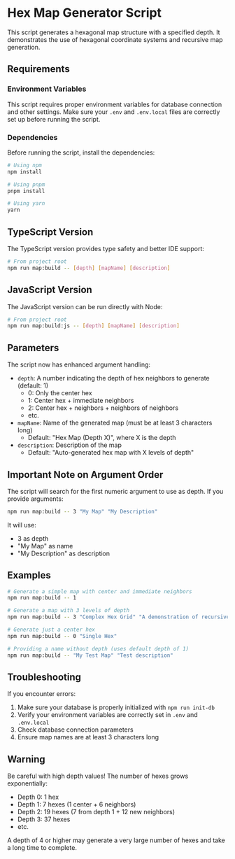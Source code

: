 # Hex Map Generator Script

This script generates a hexagonal map structure with a specified depth. It demonstrates the use of hexagonal coordinate systems and recursive map generation.

## Requirements

### Environment Variables

This script requires proper environment variables for database connection and other settings. Make sure your `.env` and `.env.local` files are correctly set up before running the script.

### Dependencies

Before running the script, install the dependencies:

```bash
# Using npm
npm install

# Using pnpm
pnpm install

# Using yarn
yarn
```

## TypeScript Version

The TypeScript version provides type safety and better IDE support:

```bash
# From project root
npm run map:build -- [depth] [mapName] [description]
```

## JavaScript Version

The JavaScript version can be run directly with Node:

```bash
# From project root
npm run map:build:js -- [depth] [mapName] [description]
```

## Parameters

The script now has enhanced argument handling:

- `depth`: A number indicating the depth of hex neighbors to generate (default: 1)
  - 0: Only the center hex
  - 1: Center hex + immediate neighbors
  - 2: Center hex + neighbors + neighbors of neighbors
  - etc.
- `mapName`: Name of the generated map (must be at least 3 characters long)
  - Default: "Hex Map (Depth X)", where X is the depth
- `description`: Description of the map
  - Default: "Auto-generated hex map with X levels of depth"

## Important Note on Argument Order

The script will search for the first numeric argument to use as depth. If you provide arguments:

```bash
npm run map:build -- 3 "My Map" "My Description"
```

It will use:

- 3 as depth
- "My Map" as name
- "My Description" as description

## Examples

```bash
# Generate a simple map with center and immediate neighbors
npm run map:build -- 1

# Generate a map with 3 levels of depth
npm run map:build -- 3 "Complex Hex Grid" "A demonstration of recursive hex mapping"

# Generate just a center hex
npm run map:build -- 0 "Single Hex"

# Providing a name without depth (uses default depth of 1)
npm run map:build -- "My Test Map" "Test description"
```

## Troubleshooting

If you encounter errors:

1. Make sure your database is properly initialized with `npm run init-db`
2. Verify your environment variables are correctly set in `.env` and `.env.local`
3. Check database connection parameters
4. Ensure map names are at least 3 characters long

## Warning

Be careful with high depth values! The number of hexes grows exponentially:

- Depth 0: 1 hex
- Depth 1: 7 hexes (1 center + 6 neighbors)
- Depth 2: 19 hexes (7 from depth 1 + 12 new neighbors)
- Depth 3: 37 hexes
- etc.

A depth of 4 or higher may generate a very large number of hexes and take a long time to complete.
